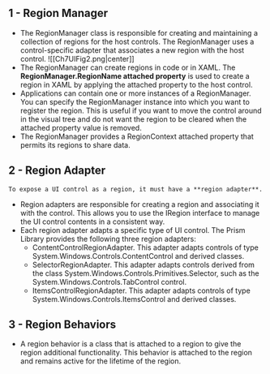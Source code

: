 ## 1 - Region Manager
- The RegionManager class is responsible for creating and maintaining a collection of regions for the host controls. The RegionManager uses a control-specific adapter that associates a new region with the host control.
![[Ch7UIFig2.png|center]]
- The RegionManager can create regions in code or in XAML. The **RegionManager.RegionName attached property** is used to create a region in XAML by applying the attached property to the host control.
- Applications can contain one or more instances of a RegionManager. You can specify the RegionManager instance into which you want to register the region. This is useful if you want to move the control around in the visual tree and do not want the region to be cleared when the attached property value is removed.
- The RegionManager provides a RegionContext attached property that permits its regions to share data.
## 2 - Region Adapter
```ad-important
To expose a UI control as a region, it must have a **region adapter**.
```
- Region adapters are responsible for creating a region and associating it with the control. This allows you to use the IRegion interface to manage the UI control contents in a consistent way.
- Each region adapter adapts a specific type of UI control. The Prism Library provides the following three region adapters:
    - ContentControlRegionAdapter. This adapter adapts controls of type System.Windows.Controls.ContentControl and derived classes.
    - SelectorRegionAdapter. This adapter adapts controls derived from the class System.Windows.Controls.Primitives.Selector, such as the System.Windows.Controls.TabControl control.
    - ItemsControlRegionAdapter. This adapter adapts controls of type System.Windows.Controls.ItemsControl and derived classes.
## 3 - Region Behaviors
- A region behavior is a class that is attached to a region to give the region additional functionality. This behavior is attached to the region and remains active for the lifetime of the region.

